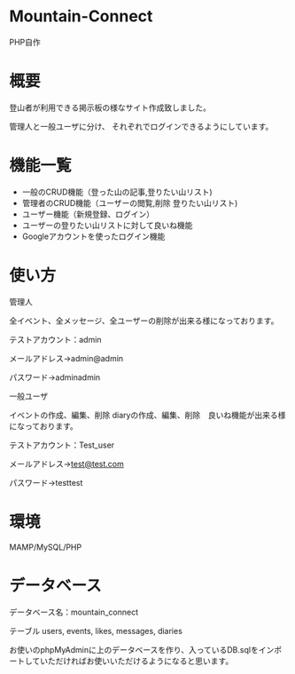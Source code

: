 # Mountain-Connect

PHP自作

# 概要
登山者が利用できる掲示板の様なサイト作成致しました。

管理人と一般ユーザに分け、 それぞれでログインできるようにしています。

# 機能一覧
- 一般のCRUD機能（登った山の記事,登りたい山リスト)
- 管理者のCRUD機能（ユーザーの閲覧,削除  登りたい山リスト)
- ユーザー機能（新規登録、ログイン）
- ユーザーの登りたい山リストに対して良いね機能
- Googleアカウントを使ったログイン機能

# 使い方
管理人

全イベント、全メッセージ、全ユーザーの削除が出来る様になっております。

テストアカウント：admin

メールアドレス→admin@admin

パスワード→adminadmin

一般ユーザ

イベントの作成、編集、削除  diaryの作成、編集、削除　良いね機能が出来る様になっております。

テストアカウント：Test_user

メールアドレス→test@test.com

パスワード→testtest

# 環境
MAMP/MySQL/PHP

# データベース
データベース名：mountain_connect

テーブル
users, events, likes, messages, diaries

お使いのphpMyAdminに上のデータベースを作り、入っているDB.sqlをインポートしていただければお使いいただけるようになると思います。
